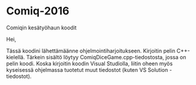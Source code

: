 # Comiq-2016
Comiqin kesätyöhaun koodit

Hei,

Tässä koodini lähettämäänne ohjelmointiharjoitukseen. Kirjoitin pelin C++-kielellä. Tärkein sisältö löytyy ComiqDiceGame.cpp-tiedostosta, jossa on pelin koodi. Koska kirjoitin koodin Visual Studiolla, liitin oheen myös kyseisessä ohjelmassa tuotetut muut tiedostot (kuten VS Solution -tiedostot).
